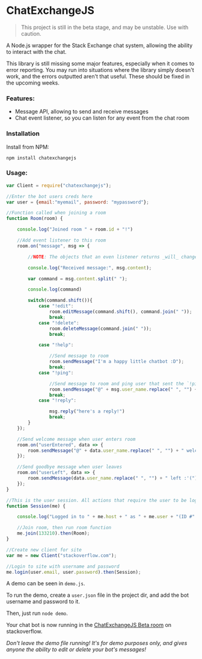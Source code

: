 # ChatExchangeJS

>This project is still in the beta stage, and may be unstable. Use with caution.

A Node.js wrapper for the Stack Exchange chat system, allowing the ability to interact with the chat.

This library is still missing some major features, especially when it comes to error reporting. You may run into situations where the library simply doesn't work, and the errors outputted aren't that useful. These should be fixed in the upcoming weeks.

### Features:
- Message API, allowing to send and receive messages
- Chat event listener, so you can listen for any event from the chat room

### Installation
Install from NPM:
```
npm install chatexchangejs
```

### Usage:

```javascript
var Client = require("chatexchangejs");

//Enter the bot users creds here
var user = {email:"myemail", password: "mypassword"};

//Function called when joining a room
function Room(room) {

	console.log("Joined room " + room.id + "!")

	//Add event listener to this room
	room.on("message", msg => {

		//NOTE: The objects that an even listener returns _will_ change in the future, use with caution!

		console.log("Received message:", msg.content);

		var command = msg.content.split(" ");

		console.log(command)

		switch(command.shift()){
			case "!edit":
				room.editMessage(command.shift(), command.join(" "));
				break;
			case "!delete":
				room.deleteMessage(command.join(" "));
				break;

			case "!help":

				//Send message to room
				room.sendMessage("I'm a happy little chatbot :D");
				break;
			case "!ping":

				//Send message to room and ping user that sent the `!ping` message
				room.sendMessage("@" + msg.user_name.replace(" ", "") + " ping!");
				break;
			case "!reply":

				msg.reply("here's a reply!")
				break;
		}
	});

	//Send welcome message when user enters room
	room.on("userEntered", data => {
		room.sendMessage("@" + data.user_name.replace(" ", "") + " welcome to my chatroom!");
	});

	//Send goodbye message when user leaves
	room.on("userLeft", data => {
		room.sendMessage(data.user_name.replace(" ", "") + " left :'(");
	});
}

//This is the user session. All actions that require the user to be logged in should be done in here.
function Session(me) {

	console.log("Logged in to " + me.host + " as " + me.user + "(ID #" + me.id + ")!")

	//Join room, then run room function
	me.join(133210).then(Room);
}

//Create new client for site
var me = new Client("stackoverflow.com");

//Login to site with username and password
me.login(user.email, user.password).then(Session);

```

A demo can be seen in `demo.js`.

To run the demo, create a `user.json` file in the project dir, and add the bot username and password to it.

Then, just run `node demo`.

Your chat bot is now running in the [ChatExchangeJS Beta room](http://chat.stackoverflow.com/rooms/133210/chatexchange-js-beta) on stackoverflow.

*Don't leave the demo file running! It's for demo purposes only, and gives anyone the ability to edit or delete your bot's messages!*
